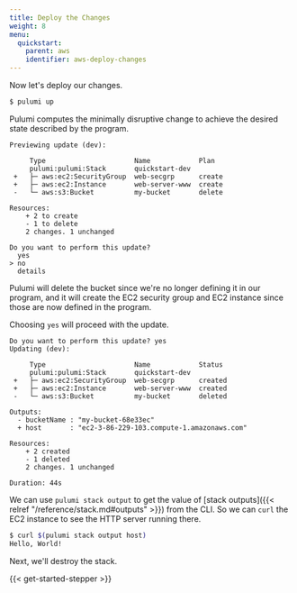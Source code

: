 ```yaml
---
title: Deploy the Changes
weight: 8
menu:
  quickstart:
    parent: aws
    identifier: aws-deploy-changes
---
```


Now let's deploy our changes.

```bash
$ pulumi up
```

Pulumi computes the minimally disruptive change to achieve the desired state described by the program.

```
Previewing update (dev):

     Type                      Name            Plan
     pulumi:pulumi:Stack       quickstart-dev
 +   ├─ aws:ec2:SecurityGroup  web-secgrp      create
 +   ├─ aws:ec2:Instance       web-server-www  create
 -   └─ aws:s3:Bucket          my-bucket       delete

Resources:
    + 2 to create
    - 1 to delete
    2 changes. 1 unchanged

Do you want to perform this update?
  yes
> no
  details
```

Pulumi will delete the bucket since we're no longer defining it in our program, and it will create the EC2 security group and EC2 instance since those are now defined in the program.

Choosing `yes` will proceed with the update.

```
Do you want to perform this update? yes
Updating (dev):

     Type                      Name            Status
     pulumi:pulumi:Stack       quickstart-dev
 +   ├─ aws:ec2:SecurityGroup  web-secgrp      created
 +   ├─ aws:ec2:Instance       web-server-www  created
 -   └─ aws:s3:Bucket          my-bucket       deleted

Outputs:
  - bucketName : "my-bucket-68e33ec"
  + host       : "ec2-3-86-229-103.compute-1.amazonaws.com"

Resources:
    + 2 created
    - 1 deleted
    2 changes. 1 unchanged

Duration: 44s
```

We can use `pulumi stack output` to get the value of [stack outputs]({{< relref "/reference/stack.md#outputs" >}}) from the CLI. So we can `curl` the EC2 instance to see the HTTP server running there.

```bash
$ curl $(pulumi stack output host)
Hello, World!
```

Next, we'll destroy the stack.

{{< get-started-stepper >}}
